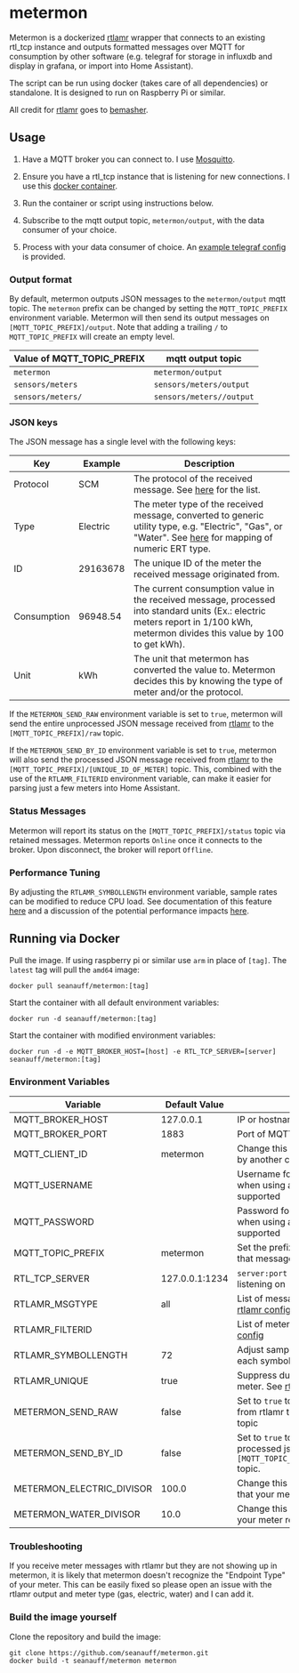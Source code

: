 # metermon

Metermon is a dockerized [rtlamr] wrapper that connects to an existing rtl_tcp instance and outputs formatted messages over MQTT for consumption by other software (e.g. telegraf for storage in influxdb and display in grafana, or import into Home Assistant).

The script can be run using docker (takes care of all dependencies) or standalone. It is designed to run on Raspberry Pi or similar.

All credit for [rtlamr] goes to [bemasher](https://github.com/bemasher).

## Usage

1. Have a MQTT broker you can connect to. I use [Mosquitto](https://hub.docker.com/_/eclipse-mosquitto).

2. Ensure you have a rtl_tcp instance that is listening for new connections. I use this [docker container](https://github.com/radiowitness/librtlsdr-docker).

3. Run the container or script using instructions below.

4. Subscribe to the mqtt output topic, `metermon/output`, with the data consumer of your choice.

5. Process with your data consumer of choice. An [example telegraf config](/telegraf_example.conf) is provided.

### Output format

By default, metermon outputs JSON messages to the `metermon/output` mqtt topic. The `metermon` prefix can be changed by setting the `MQTT_TOPIC_PREFIX` environment variable. Metermon will then send its output messages on `[MQTT_TOPIC_PREFIX]/output`. Note that adding a trailing `/` to `MQTT_TOPIC_PREFIX` will create an empty level.

|Value of MQTT_TOPIC_PREFIX|mqtt output topic|
|--------------------------|-----------------|
|`metermon`                |`metermon/output`|
|`sensors/meters`          |`sensors/meters/output`|
|`sensors/meters/`         |`sensors/meters//output`|

### JSON keys

The JSON message has a single level with the following keys:

|Key         |Example     |Description|
|------------|------------|-----------|
|Protocol    | SCM        |The protocol of the received message. See [here](https://github.com/bemasher/rtlamr/wiki/Protocol) for the list.          |
|Type        | Electric   |The meter type of the received message, converted to generic utility type, e.g. "Electric", "Gas", or "Water". See [here](https://github.com/bemasher/rtlamr/blob/master/meters.md) for mapping of numeric ERT type.           |
|ID          |29163678    |The unique ID of the meter the received message originated from.           |
|Consumption |96948.54    |The current consumption value in the received message, processed into standard units (Ex.: electric meters report in 1/100 kWh, metermon divides this value by 100 to get kWh).            |
|Unit        | kWh        |The unit that metermon has converted the value to. Metermon decides this by knowing the type of meter and/or the protocol.           |

If the `METERMON_SEND_RAW` environment variable is set to `true`, metermon will send the entire unprocessed JSON message received from [rtlamr] to the `[MQTT_TOPIC_PREFIX]/raw` topic.

If the `METERMON_SEND_BY_ID` environment variable is set to `true`, metermon will also send the processed JSON message received from [rtlamr] to the `[MQTT_TOPIC_PREFIX]/[UNIQUE_ID_OF_METER]` topic. This, combined with the use of the `RTLAMR_FILTERID` environment variable, can make it easier for parsing just a few meters into Home Assistant.

### Status Messages

Metermon will report its status on the `[MQTT_TOPIC_PREFIX]/status` topic via retained messages. Metermon reports `Online` once it connects to the broker. Upon disconnect, the broker will report `Offline`.

### Performance Tuning

By adjusting the `RTLAMR_SYMBOLLENGTH` environment variable, sample rates can be modified to reduce CPU load. See documentation of this feature [here](https://github.com/bemasher/rtlamr/wiki/Symbol-Length) and a discussion of the potential performance impacts [here](https://github.com/bemasher/rtlamr/issues/57#issuecomment-246166300).

## Running via Docker

Pull the image. If using raspberry pi or similar use `arm` in place of `[tag]`. The `latest` tag will pull the `amd64` image:

```shell
docker pull seanauff/metermon:[tag]
```

Start the container with all default environment variables:

```shell
docker run -d seanauff/metermon:[tag]
```

Start the container with modified environment variables:

```shell
docker run -d -e MQTT_BROKER_HOST=[host] -e RTL_TCP_SERVER=[server] seanauff/metermon:[tag]
```

### Environment Variables

| Variable          | Default Value | Notes |
|-------------------|---------------|-------|
| MQTT_BROKER_HOST  |  127.0.0.1    |IP or hostname of MQTT broker       |
| MQTT_BROKER_PORT  |  1883         |Port of MQTT broker       |
| MQTT_CLIENT_ID    |  metermon   |Change this if the default is already in use by another client       |
| MQTT_USERNAME     |               |Username for connecting to MQTT broker when using auth. TLS not currently supported       |
| MQTT_PASSWORD     |               |Password for connecting to MQTT broker when using auth. TLS not currently supported       |
| MQTT_TOPIC_PREFIX | metermon    |Set the prefix to use for the MQTT topic that messages are sent to       |
| RTL_TCP_SERVER    |127.0.0.1:1234 |`server:port` that your rtl_tcp instance is listening on |
| RTLAMR_MSGTYPE    |all|List of message types to listen for. See [rtlamr config](https://github.com/bemasher/rtlamr/wiki/Configuration)|
| RTLAMR_FILTERID   |               |List of meter IDs to look for. See [rtlamr config](https://github.com/bemasher/rtlamr/wiki/Configuration)       |
| RTLAMR_SYMBOLLENGTH | 72            |Adjust sample rate by setting the length of each symbol. See [rtlamr wiki](https://github.com/bemasher/rtlamr/wiki/Symbol-Length)       |
| RTLAMR_UNIQUE     | true          |Suppress duplicate messages from each meter. See [rtlamr config](https://github.com/bemasher/rtlamr/wiki/Configuration) |
| METERMON_SEND_RAW | false         |Set to `true` to enable sending the raw json from rtlamr to the `[MQTT_TOPIC_PREFIX]/raw` topic      |
| METERMON_SEND_BY_ID | false       |Set to `true` to enable sending the processed json to the `[MQTT_TOPIC_PREFIX]/[UNIQUE_ID_OF_METER]` topic. |
| METERMON_ELECTRIC_DIVISOR | 100.0 |Change this to correct the electricity units that your meter reports in to kWh |
| METERMON_WATER_DIVISOR | 10.0     |Change this to correct the water units that your meter reports in to gal |

### Troubleshooting

If you receive meter messages with rtlamr but they are not showing up in metermon, it is likely that metermon doesn't recognize the "Endpoint Type" of your meter. This can be easily fixed so please open an issue with the rtlamr output and meter type (gas, electric, water) and I can add it.

### Build the image yourself

Clone the repository and build the image:

```shell
git clone https://github.com/seanauff/metermon.git
docker build -t seanauff/metermon metermon
```

[rtlamr]: https://github.com/bemasher/rtlamr
